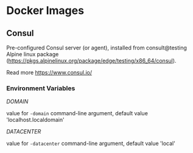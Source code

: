 # Docker Images

## Consul

Pre-configured Consul server (or agent), installed from consult@testing Alpine linux package (https://pkgs.alpinelinux.org/package/edge/testing/x86_64/consul).

Read more https://www.consul.io/

### Environment Variables

*DOMAIN*

value for `-domain` command-line argument,
default value 'localhost.localdomain'

*DATACENTER*

value for `-datacenter` command-line argument,
default value 'local'
